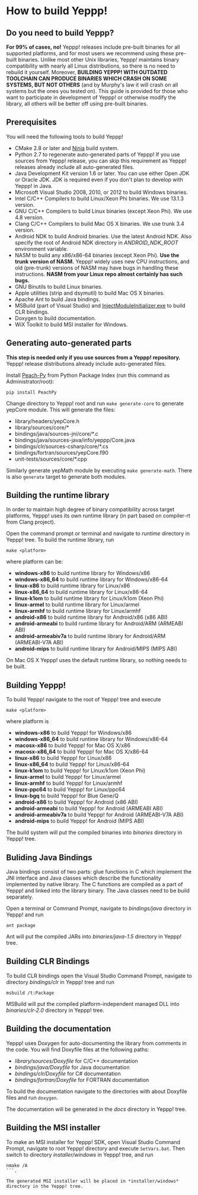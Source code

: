 How to build Yeppp!
=====================

Do you need to build Yeppp?
------------------------------

**For 99% of cases, no!** Yeppp! releases include pre-built binaries for all supported platforms, and for most users we recommend using these pre-built binaries. Unlike most other Unix libraries, Yeppp! maintains binary compatibility with nearly all Linux distributions, so there is no need to rebuild it yourself. Moreover, **BUILDING YEPPP! WITH OUTDATED TOOLCHAIN CAN PRODUCE BINARIES WHICH CRASH ON SOME SYSTEMS, BUT NOT OTHERS** (and by Murphy's law it will crash on all systems but the ones you tested on). This guide is provided for those who want to participate in development of Yeppp! or otherwise modify the library, all others will be better off using pre-built binaries.

Prerequisites
----------

You will need the following tools to build Yeppp!

*   CMake 2.8 or later and [Ninja](http://martine.github.io/ninja/) build system.
*   Python 2.7 to regenerate auto-generated parts of Yeppp! If you use sources from Yeppp! release, you can skip this requirement as Yeppp! releases already include all auto-generated files. 
*   Java Development Kit version 1.6 or later. You can use either Open JDK or Oracle JDK. JDK is required even if you don't plan to develop with Yeppp! in Java.
*   Microsoft Visual Studio 2008, 2010, or 2012 to build Windows binaries.
*   Intel C/C++ Compilers to build Linux/Xeon Phi binaries. We use 13.1.3 version.
*   GNU C/C++ Compilers to build Linux binaries (except Xeon Phi). We use 4.8 version.
*   Clang C/C++ Compilers to build Mac OS X binaries. We use trunk 3.4 version.
*   Android NDK to build Android binaries. Use the latest Android NDK. Also specify the root of Android NDK directory in *ANDROID_NDK_ROOT* environment variable.
*   NASM to build any x86/x86-64 binaries (except Xeon Phi). **Use the trunk version of NASM.** Yeppp! widely uses new CPU instructions, and old (pre-trunk) versions of NASM may have bugs in handling these instructions. **NASM from your Linux repo almost certainly has such bugs.**
*   GNU Binutils to build Linux binaries.
*   Apple utilities (strip and dsymutil) to build Mac OS X binaries.
*   Apache Ant to build Java bindings.
*   MSBuild (part of Visual Studio) and [InjectModuleInitializer.exe](http://einaregilsson.com/module-initializers-in-csharp/) to build CLR bindings.
*   Doxygen to build documentation.
*   WiX Toolkit to build MSI installer for Windows.
   
Generating auto-generated parts
-------------------------------

**This step is needed only if you use sources from a Yeppp! repository.** Yeppp! release distributions already include auto-generated files.

Install [Peach-Py](https://bitbucket.org/MDukhan/peachpy) from Python Package Index (run this command as Administrator/root):
```
pip install PeachPy
```

Change directory to Yeppp! root and run `make generate-core` to generate yepCore module. This will generate the files:

*    library/headers/yepCore.h
*    library/sources/core/*
*    bindings/java/sources-jni/core/*.c
*    bindings/java/sources-java/info/yeppp/Core.java
*    bindings/clr/sources-csharp/core/*.cs
*    bindings/fortran/sources/yepCore.f90
*    unit-tests/sources/core/*.cpp

Similarly generate yepMath module by executing `make generate-math`. There is also `generate` target to generate both modules.

Building the runtime library
----------------------------

In order to maintain high degree of binary compatibility across target platforms, Yeppp! uses its own runtime library (in part based on compiler-rt from Clang project).

Open the command prompt or terminal and navigate to *runtime* directory in Yeppp! tree. To build the runtime library, run
```
make <platform>
```
where platform can be:

*    **windows-x86** to build runtime library for Windows/x86
*    **windows-x86_64** to build runtime library for Windows/x86-64
*    **linux-x86** to build runtime library for Linux/x86
*    **linux-x86_64** to build runtime library for Linux/x86-64
*    **linux-k1om** to build runtime library for Linux/k1om (Xeon Phi)
*    **linux-armel** to build runtime library for Linux/armel
*    **linux-armhf** to build runtime library for Linux/armhf
*    **android-x86** to build runtime library for Android/x86 (x86 ABI)
*    **android-armeabi** to build runtime library for Android/ARM (ARMEABI ABI)
*    **android-armeabiv7a** to build runtime library for Android/ARM (ARMEABI-V7A ABI)
*    **android-mips** to build runtime library for Android/MIPS (MIPS ABI)

On Mac OS X Yeppp! uses the default runtime library, so nothing needs to be built.

Building Yeppp!
---------------

To build Yeppp! navigate to the root of Yeppp! tree and execute
```
make <platform>
```
where platform is

*    **windows-x86** to build Yeppp! for Windows/x86
*    **windows-x86_64** to build runtime library for Windows/x86-64
*    **macosx-x86** to build Yeppp! for Mac OS X/x86
*    **macosx-x86_64** to build Yeppp! for Mac OS X/x86-64
*    **linux-x86** to build Yeppp! for Linux/x86
*    **linux-x86_64** to build Yeppp! for Linux/x86-64
*    **linux-k1om** to build Yeppp! for Linux/k1om (Xeon Phi)
*    **linux-armel** to build Yeppp! for Linux/armel
*    **linux-armhf** to build Yeppp! for Linux/armhf
*    **linux-ppc64** to build Yeppp! for Linux/ppc64
*    **linux-bgq** to build Yeppp! for Blue Gene/Q
*    **android-x86** to build Yeppp! for Android (x86 ABI)
*    **android-armeabi** to build Yeppp! for Android (ARMEABI ABI)
*    **android-armeabiv7a** to build Yeppp! for Android (ARMEABI-V7A ABI)
*    **android-mips** to build Yeppp! for Android (MIPS ABI)

The build system will put the compiled binaries into *binaries* directory in Yeppp! tree.

Buliding Java Bindings
----------------------

Java bindings consist of two parts: glue functions in C which implement the JNI interface and Java classes which describe the functionality implemented by native library. The C functions are compiled as a part of Yeppp! and linked into the library binary. The Java classes need to be build separately.

Open a terminal or Command Prompt, navigate to *bindings/java* directory in Yeppp! and run
```
ant package
```

Ant will put the compiled JARs into *binaries/java-1.5* directory in Yeppp! tree.

Building CLR Bindings
---------------------

To build CLR bindings open the Visual Studio Command Prompt, navigate to directory *bindings/clr* in Yeppp! tree and run
```
msbuild /t:Package
```

MSBuild will put the compiled platform-independent managed DLL into *binaries/clr-2.0* directory in Yeppp! tree.

Building the documentation
--------------------------

Yeppp! uses Doxygen for auto-documenting the library from comments in the code.
You will find Doxyfile files at the following paths:

*    *library/sources/Doxyfile* for C/C++ documentation
*    *bindings/java/Doxyfile* for Java documentation
*    *bindings/clr/Doxyfile* for C# documentation
*    *bindings/fortran/Doxyfile* for FORTRAN documentation

To build the documentation navigate to the directories with about Doxyfile files and run `doxygen`.

The documentation will be generated in the *docs* directory in Yeppp! tree.

Building the MSI installer
--------------------------

To make an MSI installer for Yeppp! SDK, open Visual Studio Command Prompt, navigate to root Yeppp! directory and execute `SetVars.bat`. Then switch to directory *installer/windows* in Yeppp! tree, and run
```
nmake /A
```.

The generated MSI installer will be placed in *installer/windows* directory in the Yeppp! tree.
